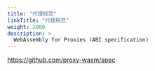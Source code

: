```yaml
---
title: "代理规范"
linkTitle: "代理规范"
weight: 2000
description: >
  WebAssembly for Proxies (ABI specification)
---
```




https://github.com/proxy-wasm/spec

